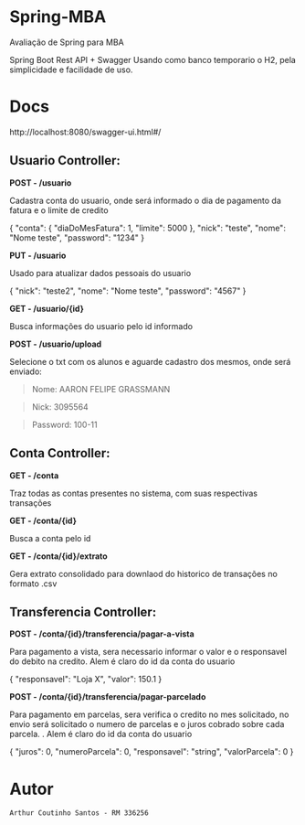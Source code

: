 # Spring-MBA
Avaliação de Spring para MBA

Spring Boot Rest API + Swagger
Usando como banco temporario o H2, pela simplicidade e facilidade de uso.

# Docs

http://localhost:8080/swagger-ui.html#/

## Usuario Controller:

**POST - /usuario**

Cadastra conta do usuario, onde será informado o dia de pagamento da fatura e o limite de credito

{
  "conta": {
    "diaDoMesFatura": 1,
    "limite": 5000
  },
  "nick": "teste",
  "nome": "Nome teste",
  "password": "1234"
}

**PUT - /usuario**

Usado para atualizar dados pessoais do usuario

{
  "nick": "teste2",
  "nome": "Nome teste",
  "password": "4567"
}

**GET - /usuario/{id}**

Busca informações do usuario pelo id informado

**POST - /usuario/upload**

Selecione o txt com os alunos e aguarde cadastro dos mesmos, onde será enviado:

>Nome: AARON FELIPE GRASSMANN 

>Nick: 3095564

>Password: 100-11


## Conta Controller:

**GET - /conta**

Traz todas as contas presentes no sistema, com suas respectivas transações

**GET - /conta/{id}**

Busca a conta pelo id

**GET - /conta/{id}/extrato**

Gera extrato consolidado para downlaod do historico de transações no formato .csv

## Transferencia Controller:

**POST - /conta/{id}/transferencia/pagar-a-vista**

Para pagamento a vista, sera necessario informar o valor e o responsavel do debito na credito. Alem é claro do id da conta do usuario

{
  "responsavel": "Loja X",
  "valor": 150.1
}

**POST - /conta/{id}/transferencia/pagar-parcelado**

Para pagamento em parcelas, sera verifica o credito no mes solicitado, no envio será solicitado o numero de parcelas e o juros cobrado 
sobre cada parcela. . Alem é claro do id da conta do usuario

{
  "juros": 0,
  "numeroParcela": 0,
  "responsavel": "string",
  "valorParcela": 0
}

# Autor

```
Arthur Coutinho Santos - RM 336256
```

